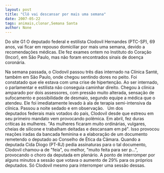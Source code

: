 ```yaml
---
layout: post
title: "Clô vai descansar por mais uma semana"
date: 2007-05-22
tags: animais,clonar,Semana Santa
author: None
---
```

Do site G1
O deputado federal e estilista Clodovil Hernandes (PTC-SP), 69 anos,&nbsp;vai ficar em repouso domiciliar por mais uma semana, devido a recomenda&ccedil;&otilde;es m&eacute;dicas.&nbsp;Ele fez exames ontem no Instituto do Cora&ccedil;&atilde;o (Incor), em S&atilde;o Paulo, mas n&atilde;o foram encontrados sinais de&nbsp;doen&ccedil;a coron&aacute;ria. 

Na semana passada, o Clodovil passou&nbsp;tr&ecirc;s dias internado na&nbsp;Cl&iacute;nica Sant&eacute;, tamb&eacute;m em S&atilde;o Paulo, onde chegou sentindo dores no peito. Foi constatado que ele estava com uma crise de hiperten&ccedil;&atilde;o.
Ao ser internado, o parlamentar e estilista&nbsp;n&atilde;o conseguia caminhar direito. Chegou &agrave; cl&iacute;nica amparado por dois assessores, com press&atilde;o muito alterada,&nbsp;sensa&ccedil;&atilde;o de sufocamento e possibilidade de desmaio, segundo equipe a m&eacute;dica que o atendeu. Ele foi imediatamente levado &agrave; ala de terapia semi-intensiva da cl&iacute;nica. Passou a noite&nbsp;sedado e em&nbsp;observa&ccedil;&atilde;o.&nbsp;&nbsp;
Um dos deputados&nbsp;federais mais votados do pa&iacute;s, Clodovil&nbsp;desde que estreou em seu primeiro mandato vem provocando pol&ecirc;mica. Em abril, fez duras cr&iacute;ticas &agrave;s mulheres. &quot;As mulheres ficaram muito ordin&aacute;rias,&nbsp;vulgares, cheias de silicone e trabalham deitadas e descansam em p&eacute;&quot;. Isso provocou rea&ccedil;&otilde;es iradas da bancada feminina e a elabora&ccedil;&atilde;o de um documento remetendo o deputado ao Conselho de &Eacute;tica da C&acirc;mara.
Quando a deputada Cida Diogo (PT-RJ) pedia assinaturas para o tal documento, Clodovil chamou-a de &quot;feia&quot;, ou melhor, &quot;muito feita para ser p...&quot;, provocando o choro da deputada em plen&aacute;rio. A ponto de interromper por alguns minutos a sess&atilde;o que votava o aumento de 29% para os pr&oacute;prios deputados. S&oacute; Clodovil mesmo para interromper uma sess&atilde;o dessas. 